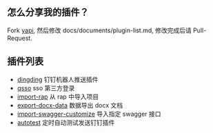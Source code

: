 ## 怎么分享我的插件？

Fork [yapi](https://github.com/YMFE/yapi), 然后修改 docs/documents/plugin-list.md, 修改完成后请 Pull-Request.

## 插件列表

- [dingding](https://github.com/zgs225/yapi-plugin-dding) 钉钉机器人推送插件
- [qsso](https://github.com/ymfe/yapi-plugin-qsso) sso 第三方登录
- [import-rap](https://github.com/wxxcarl/yapi-plugin-import-rap) 从 rap 中导入项目
- [export-docx-data](https://github.com/inceptiongt/Yapi-plugin-export-docx-data) 数据导出 docx 文档
- [import-swagger-customize](https://github.com/follow-my-heart/yapi-plugin-import-swagger-customize) 导入指定 swagger 接口
- [autotest](https://github.com/duicym/yapi-plugin-autotest) 定时自动测试发送钉钉插件
